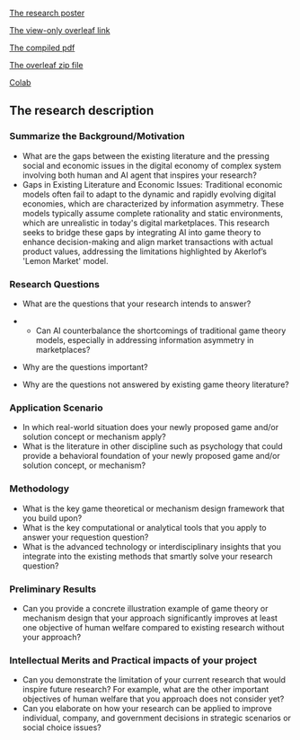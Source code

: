 [The research poster](CS%20206%20Final%20Project%20Draft%20Poster.jpg)

[The view-only overleaf link](https://www.overleaf.com/read/kqrqtkdnymmt#abec91)

[The compiled pdf](CS206_Weijia_Han_Final_Project.pdf)

[The overleaf zip file](Latex/Final%20Project.zip)

[Colab](https://colab.research.google.com/drive/19XJbIyLFbdUmlsBOxpmrz-7LkOofdpsp?usp=sharing)

## The research description

### Summarize the Background/Motivation
- What are the gaps between the existing literature and the pressing social and economic issues in the digital economy of complex system involving both human and AI agent that inspires your research?
- Gaps in Existing Literature and Economic Issues: Traditional economic models often fail to adapt to the dynamic and rapidly evolving digital economies, which are characterized by information asymmetry. These models typically assume complete rationality and static environments, which are unrealistic in today's digital marketplaces. This research seeks to bridge these gaps by integrating AI into game theory to enhance decision-making and align market transactions with actual product values, addressing the limitations highlighted by Akerlof’s 'Lemon Market' model.
  
### Research Questions
- What are the questions that your research intends to answer?
- - Can AI counterbalance the shortcomings of traditional game theory models, especially in addressing information asymmetry in marketplaces?
- Why are the questions important?
  
- Why are the questions not answered by existing game theory literature?

### Application Scenario
- In which real-world situation does your newly proposed game and/or solution concept or mechanism apply?
- What is the literature in other discipline such as psychology that could provide a behavioral foundation of your newly proposed game and/or solution concept, or mechanism?
### Methodology
- What is the key game theoretical or mechanism design framework that you build upon?
- What is the key computational or analytical tools that you apply to answer your requestion question?
- What is the advanced technology or interdisciplinary insights that you integrate into the existing methods that smartly solve your research question?

### Preliminary Results
- Can you provide a concrete illustration example of game theory or mechanism design that your approach significantly improves at least one objective of human welfare compared to existing research without your approach?

### Intellectual Merits and Practical impacts of your project

- Can you demonstrate the limitation of your current research that would inspire future research? For example, what are the other important objectives of human welfare that you approach does not consider yet?
- Can you elaborate on how your research can be applied to improve individual, company, and government decisions in strategic scenarios or social choice issues?










